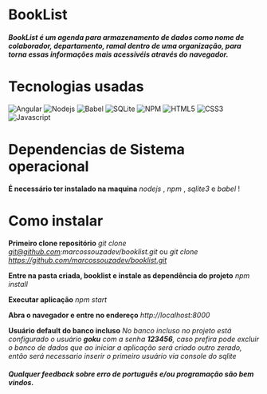 # BookList

##### BookList é um agenda para armazenamento de dados como nome de colaborador, departamento, ramal dentro de uma organização, para torna essas informações mais acessivéis através do navegador.

# Tecnologias usadas
![Angular](http://linkedentity.com/wp-content/uploads/2015/09/angular.png)
![Nodejs](https://citywebconsultants.co.uk/sites/default/files/styles/thumbnail/public/2017-03/nodejs_0.png?itok=AhQJHP2L)
![Babel](https://community.algolia.com/docsearch/img/showcase/logo-babel.png)
![SQLite](http://www.findbestopensource.com/AppImages/Product/sqlite_thumb.jpg)
![NPM](https://media.glassdoor.com/sql/1058449/npm-squarelogo-1442043935395.png)
![HTML5](https://d14nx13ylsx7x8.cloudfront.net/platforms/images/000/000/004/thumb/HTML5_Logo_512.png)
![CSS3](https://d14nx13ylsx7x8.cloudfront.net/platforms/images/000/000/047/thumb/css3_logo.png)
![Javascript](https://frontendmasters.com/wp-content/themes/frontendmasters/assets/images/workshop/logo-js.png)


# Dependencias de Sistema operacional
**É necessário ter instalado na maquina** _nodejs_ , _npm_ , _sqlite3_ e _babel_ !

# Como instalar

**Primeiro clone repositório**
_git clone git@github.com:marcossouzadev/booklist.git_ ou
_git clone https://github.com/marcossouzadev/booklist.git_

**Entre na pasta criada, booklist e instale as dependência do projeto**
_npm install_

**Executar aplicação**
_npm start_ 

**Abra o navegador e entre no endereço**
_http://localhost:8000_

**Usuário default do banco incluso**
_No banco incluso no projeto está configurado o usuário **goku** com a senha **123456**, caso prefira pode excluir o banco de dados que ao iniciar a aplicação será criado outro zerado, então será necessario inserir o primeiro usuário via console do sqlite_

##### Qualquer feedback sobre erro de português e/ou programação são bem vindos.
